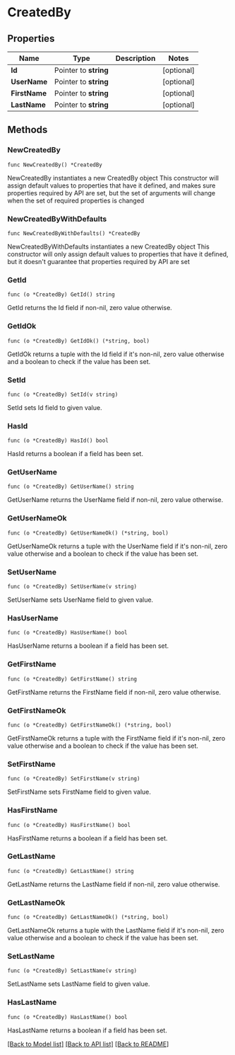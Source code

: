 # CreatedBy

## Properties

Name | Type | Description | Notes
------------ | ------------- | ------------- | -------------
**Id** | Pointer to **string** |  | [optional] 
**UserName** | Pointer to **string** |  | [optional] 
**FirstName** | Pointer to **string** |  | [optional] 
**LastName** | Pointer to **string** |  | [optional] 

## Methods

### NewCreatedBy

`func NewCreatedBy() *CreatedBy`

NewCreatedBy instantiates a new CreatedBy object
This constructor will assign default values to properties that have it defined,
and makes sure properties required by API are set, but the set of arguments
will change when the set of required properties is changed

### NewCreatedByWithDefaults

`func NewCreatedByWithDefaults() *CreatedBy`

NewCreatedByWithDefaults instantiates a new CreatedBy object
This constructor will only assign default values to properties that have it defined,
but it doesn't guarantee that properties required by API are set

### GetId

`func (o *CreatedBy) GetId() string`

GetId returns the Id field if non-nil, zero value otherwise.

### GetIdOk

`func (o *CreatedBy) GetIdOk() (*string, bool)`

GetIdOk returns a tuple with the Id field if it's non-nil, zero value otherwise
and a boolean to check if the value has been set.

### SetId

`func (o *CreatedBy) SetId(v string)`

SetId sets Id field to given value.

### HasId

`func (o *CreatedBy) HasId() bool`

HasId returns a boolean if a field has been set.

### GetUserName

`func (o *CreatedBy) GetUserName() string`

GetUserName returns the UserName field if non-nil, zero value otherwise.

### GetUserNameOk

`func (o *CreatedBy) GetUserNameOk() (*string, bool)`

GetUserNameOk returns a tuple with the UserName field if it's non-nil, zero value otherwise
and a boolean to check if the value has been set.

### SetUserName

`func (o *CreatedBy) SetUserName(v string)`

SetUserName sets UserName field to given value.

### HasUserName

`func (o *CreatedBy) HasUserName() bool`

HasUserName returns a boolean if a field has been set.

### GetFirstName

`func (o *CreatedBy) GetFirstName() string`

GetFirstName returns the FirstName field if non-nil, zero value otherwise.

### GetFirstNameOk

`func (o *CreatedBy) GetFirstNameOk() (*string, bool)`

GetFirstNameOk returns a tuple with the FirstName field if it's non-nil, zero value otherwise
and a boolean to check if the value has been set.

### SetFirstName

`func (o *CreatedBy) SetFirstName(v string)`

SetFirstName sets FirstName field to given value.

### HasFirstName

`func (o *CreatedBy) HasFirstName() bool`

HasFirstName returns a boolean if a field has been set.

### GetLastName

`func (o *CreatedBy) GetLastName() string`

GetLastName returns the LastName field if non-nil, zero value otherwise.

### GetLastNameOk

`func (o *CreatedBy) GetLastNameOk() (*string, bool)`

GetLastNameOk returns a tuple with the LastName field if it's non-nil, zero value otherwise
and a boolean to check if the value has been set.

### SetLastName

`func (o *CreatedBy) SetLastName(v string)`

SetLastName sets LastName field to given value.

### HasLastName

`func (o *CreatedBy) HasLastName() bool`

HasLastName returns a boolean if a field has been set.


[[Back to Model list]](../README.md#documentation-for-models) [[Back to API list]](../README.md#documentation-for-api-endpoints) [[Back to README]](../README.md)


